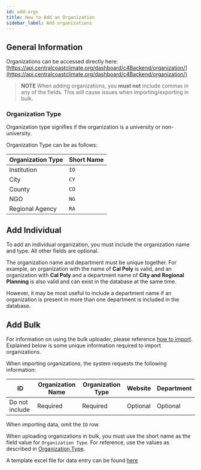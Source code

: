```yaml
---
id: add-orgs
title: How to Add an Organization
sidebar_label: Add organizations
---
```


## General Information

Organizations can be accessed directly here: [https://api.centralcoastclimate.org/dashboard/c4Backend/organization/](https://api.centralcoastclimate.org/dashboard/c4Backend/organization/)

> **NOTE** When adding organizations, you **must not** include commas in any
> of the fields. This will cause issues when importing/exporting in bulk.

### Organization Type

Organization type signifies if the organization is a university or
non-university.

Organization Type can be as follows:

|Organization Type|Short Name|
|---|---|
|Institution|`IO`|
|City|`CY`|
|County|`CO`|
|NGO|`NG`|
|Regional Agency|`RA`|

## Add Individual

To add an individual organization, you must include the organization name and
type. All other fields are optional.

The organization name and department must be unique together. For example,
an organization with the name of **Cal Poly** is valid, and an organization
with **Cal Poly** and a department name of **City and Regional Planning** is
also valid and can exist in the database at the same time.

However, it may be most useful to include a department name if an organization
is present in more than one department is included in the database.

## Add Bulk

For information on using the bulk uploader, please reference
[how to import](importing-data.md). Explained below is some unique information
required to import organizations.

When importing organizations, the system requests the following information:

|ID|Organization Name|Organization Type|Website|Department|
|---|---|---|---|---|
|Do not include|Required|Required|Optional|Optional|

When importing data, omit the `ID` row.

When uploading organizations in bulk, you must use the short name as the field
value for `Organization Type`.
For reference, use the values as described in [Organization Type](#organization-type).

A template excel file for data entry can be found [here](assets/templates/OrganizationBlankTemplate.xlsx)
